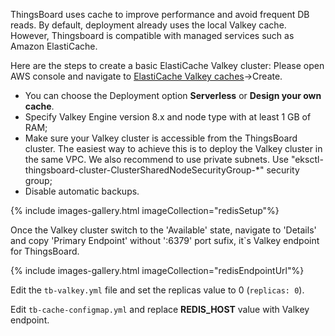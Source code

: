 ThingsBoard uses cache to improve performance and avoid frequent DB reads.
By default, deployment already uses the local Valkey cache. However, Thingsboard is compatible with managed services such as Amazon ElastiCache.

Here are the steps to create a basic ElastiCache Valkey cluster:
Please open AWS console and navigate to [ElastiCache Valkey caches](https://console.aws.amazon.com/elasticache#/valkey)->Create.

* You can choose the Deployment option **Serverless** or **Design your own cache**.
* Specify Valkey Engine version 8.x and node type with at least 1 GB of RAM;
* Make sure your Valkey cluster is accessible from the ThingsBoard cluster. The easiest way to achieve this is to deploy the Valkey cluster in the same VPC. We also recommend to use private subnets. Use "eksctl-thingsboard-cluster-ClusterSharedNodeSecurityGroup-*" security group;
* Disable automatic backups.

{% include images-gallery.html imageCollection="redisSetup"%}

Once the Valkey cluster switch to the 'Available' state, navigate to 'Details' and copy 'Primary Endpoint' without ':6379' port sufix, it`s Valkey endpoint for ThingsBoard.

{% include images-gallery.html imageCollection="redisEndpointUrl"%}

Edit the `tb-valkey.yml` file and set the replicas value to 0 (`replicas: 0`).

Edit `tb-cache-configmap.yml` and replace **REDIS_HOST** value with Valkey endpoint.